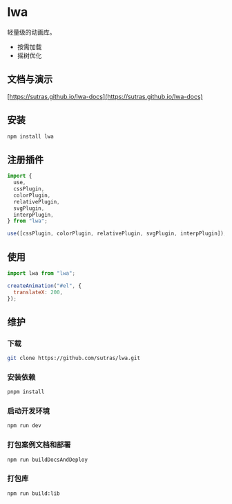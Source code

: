 # lwa

轻量级的动画库。

- 按需加载
- 摇树优化

## 文档与演示

[https://sutras.github.io/lwa-docs](https://sutras.github.io/lwa-docs)

## 安装

```bash
npm install lwa
```

## 注册插件

```js
import {
  use,
  cssPlugin,
  colorPlugin,
  relativePlugin,
  svgPlugin,
  interpPlugin,
} from "lwa";

use([cssPlugin, colorPlugin, relativePlugin, svgPlugin, interpPlugin]);
```

## 使用

```js
import lwa from "lwa";

createAnimation("#el", {
  translateX: 200,
});
```

## 维护

### 下载

```bash
git clone https://github.com/sutras/lwa.git
```

### 安装依赖

```bash
pnpm install
```

### 启动开发环境

```bash
npm run dev
```

### 打包案例文档和部署

```bash
npm run buildDocsAndDeploy
```

### 打包库

```bash
npm run build:lib
```
